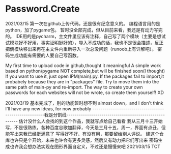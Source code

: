 # Password.Create
2021/03/15
  第一次在github上传代码，还是很有纪念意义的。
  编程语言用的是python，加了pygame包。
  暂时没全部完成，但从目前来看，我还是有动力写完的。
  IDE用的是pycharm，主文件里应该有注释，自己写了两个模块（主要是想试试模块好不好用，事实证明挺好的），导入不成功的话，我也不是很会描述，反正把俩模块移出来再在主文件内重新导入一次总没问题（runoob上有详解吧）。
  密码生成功能有需要的人要自己写函数。
  
  My first time to upload code in github,thought it meaningful
  A simple work based on python/pygame
  NOT complete,but will be finished soon(I thought)
  If you want to use it, just open IPM(main).py. If the packages fail to import,it probabely because they are in "packages" file. Try to move them into the same path of main-py and re-import.
  The way to create your own passwords for each websites will not be wrote, so create them yourself! XD
  
2021/03/19
  基本完成了，别的功能暂时想不到
  almost down，and I don't think I'll have any new ideas, for now probably
------------------------------------------------------我是分割线------------------------------------------------------
    估计没什么人会找的到这个作品，我就写点给自己看看
    我从三月十三开始写，不是很熟练，各种百度谷歌加翻译，今天是三月十五，周一，界面有点丑，但能写出来我已经挺满意了
    写得好不好、有没有用，那要留给别人评说。
    建这个仓库也许只是个开始，未来也许会有更多灵感，然后又有动力把它们写出来
    密码生成也许我会想办法实现在图形界面自定义，不过还是慢慢来吧
                 2021/03/15
                        TCT
